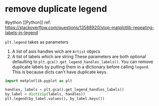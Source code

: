 # remove duplicate legend
#python 
[[Python]]
ref: https://stackoverflow.com/questions/13588920/stop-matplotlib-repeating-labels-in-legend

`plt.legend` takes as parameters
1. A list of axis handles wich are `Artist` objecs
2. A list of labels which are string
These parameters are both optional defaulting to `plt.gca().get_legend_handles_labels()`. You can remove duplicate labels by putting them in a dictionary before calling `legend`. This is because dicts can't have duplicate keys.
```python
import matplotlib.pyplot as plt

handles, labels = plt.gca().get_legend_handles_labels()
by_label = dict(zip(labels, handles))
plt.legend(by_label.values(), by_label.keys())
```